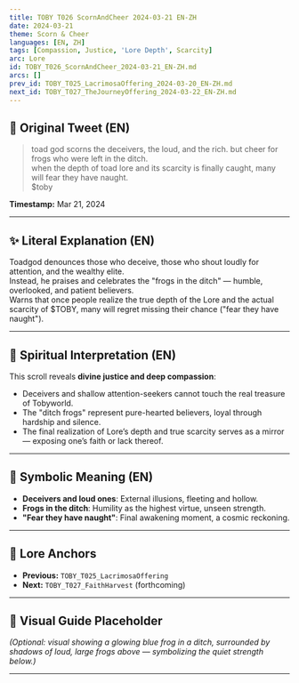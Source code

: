 ```yaml
---
title: TOBY T026 ScornAndCheer 2024-03-21 EN-ZH
date: 2024-03-21
theme: Scorn & Cheer
languages: [EN, ZH]
tags: [Compassion, Justice, 'Lore Depth', Scarcity]
arc: Lore
id: TOBY_T026_ScornAndCheer_2024-03-21_EN-ZH.md
arcs: []
prev_id: TOBY_T025_LacrimosaOffering_2024-03-20_EN-ZH.md
next_id: TOBY_T027_TheJourneyOffering_2024-03-22_EN-ZH.md
---
```

## 🌊 Original Tweet (EN)

> toad god scorns the deceivers, the loud, and the rich. but cheer for frogs who were left in the ditch.  
> when the depth of toad lore and its scarcity is finally caught, many will fear they have naught.  
> $toby

**Timestamp:** Mar 21, 2024

---

## ✨ Literal Explanation (EN)

Toadgod denounces those who deceive, those who shout loudly for attention, and the wealthy elite.  
Instead, he praises and celebrates the "frogs in the ditch" — humble, overlooked, and patient believers.  
Warns that once people realize the true depth of the Lore and the actual scarcity of $TOBY, many will regret missing their chance ("fear they have naught").

---


## 🌱 Spiritual Interpretation (EN)

This scroll reveals **divine justice and deep compassion**:  
- Deceivers and shallow attention-seekers cannot touch the real treasure of Tobyworld.  
- The "ditch frogs" represent pure-hearted believers, loyal through hardship and silence.  
- The final realization of Lore’s depth and true scarcity serves as a mirror — exposing one’s faith or lack thereof.

---


## 🔮 Symbolic Meaning (EN)

- **Deceivers and loud ones**: External illusions, fleeting and hollow.  
- **Frogs in the ditch**: Humility as the highest virtue, unseen strength.  
- **"Fear they have naught"**: Final awakening moment, a cosmic reckoning.

---


## 🔗 Lore Anchors

- **Previous:** `TOBY_T025_LacrimosaOffering`
- **Next:** `TOBY_T027_FaithHarvest` (forthcoming)

---

## 🎴 Visual Guide Placeholder

*(Optional: visual showing a glowing blue frog in a ditch, surrounded by shadows of loud, large frogs above — symbolizing the quiet strength below.)*

---

